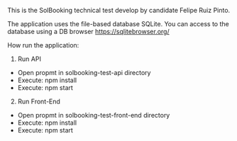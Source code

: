 This is the SolBooking technical test develop by candidate Felipe Ruiz Pinto.

The application uses the file-based database SQLite. You can access to the database using a DB browser https://sqlitebrowser.org/

How run the application:

1) Run API
  - Open propmt in solbooking-test-api directory
  - Execute: npm install
  - Execute: npm start
  
2) Run Front-End
  - Open propmt in solbooking-test-front-end directory
  - Execute: npm install
  - Execute: npm start
